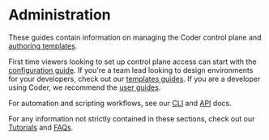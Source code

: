 # Administration

These guides contain information on managing the Coder control plane and [authoring templates](./templates/README.md).

First time viewers looking to set up control plane access can start with the [configuration guide](./setup.md). If you're a team lead looking to design environments for your developers, check out our [templates guides](./templates/README.md). If you are a developer using Coder, we recommend the [user guides](../user-guides/README.md).

For automation and scripting workflows, see our [CLI](../reference/cli/README.md) and [API](../reference/api/README.md) docs.

For any information not strictly contained in these sections, check out our [Tutorials](../tutorials/README.md) and [FAQs](../tutorials/faqs.md).

<children></children>
